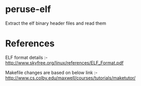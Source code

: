 peruse-elf
==========

Extract the elf binary header files and read them


References
==========
ELF format details :-
http://www.skyfree.org/linux/references/ELF_Format.pdf

Makefile changes are based on below link :-
http://www.cs.colby.edu/maxwell/courses/tutorials/maketutor/
